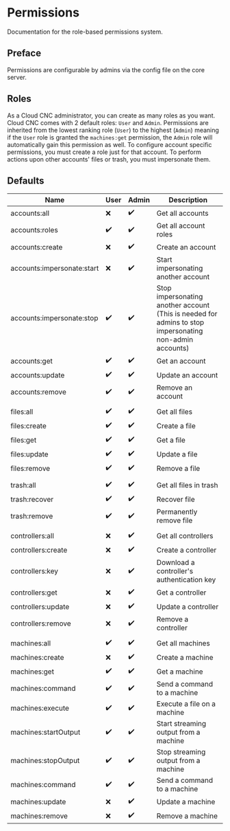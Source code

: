 # Permissions
Documentation for the role-based permissions system.

## Preface
Permissions are configurable by admins via the config file on the core server.

## Roles
As a Cloud CNC administrator, you can create as many roles as you want. Cloud CNC comes with 2 default roles: `User` and `Admin`. Permissions are inherited from the lowest ranking role (`User`) to the highest (`Admin`) meaning if the `User` role is granted the `machines:get` permission, the `Admin` role will automatically gain this permission as well. To configure account specific permissions, you must create a role just for that account. To perform actions upon other accounts' files or trash, you must impersonate them.

## Defaults

Name | User | Admin | Description
--- | --- | --- | ---
accounts:all | ❌ | ✔️ | Get all accounts
accounts:roles | ✔️ | ✔️ | Get all account roles
accounts:create | ❌ | ✔️ | Create an account
accounts:impersonate:start | ❌ | ✔️ | Start impersonating another account
accounts:impersonate:stop | ✔️ | ✔️ | Stop impersonating another account (This is needed for admins to stop impersonating non-admin accounts)
accounts:get | ✔️ | ✔️ | Get an account
accounts:update | ✔️ | ✔️ | Update an account
accounts:remove | ✔️ | ✔️ | Remove an account
| | |
files:all | ✔️ | ✔️ | Get all files
files:create | ✔️ | ✔️ | Create a file
files:get | ✔️ | ✔️ | Get a file
files:update | ✔️ | ✔️ | Update a file
files:remove | ✔️ | ✔️ | Remove a file
| | |
trash:all | ✔️ | ✔️ | Get all files in trash
trash:recover | ✔️ | ✔️ | Recover file
trash:remove | ✔️ | ✔️ | Permanently remove file
| | |
controllers:all | ❌ | ✔️ | Get all controllers
controllers:create | ❌ | ✔️ | Create a controller
controllers:key | ❌ | ✔️ | Download a controller's authentication key
controllers:get | ❌ | ✔️ | Get a controller
controllers:update | ❌ | ✔️ | Update a controller
controllers:remove | ❌ | ✔️ | Remove a controller
| | |
machines:all | ✔️ | ✔️ | Get all machines
machines:create | ❌ | ✔️ | Create a machine
machines:get | ✔️ | ✔️ | Get a machine
machines:command | ✔️ | ✔️ | Send a command to a machine
machines:execute | ✔️ | ✔️ | Execute a file on a machine
machines:startOutput | ✔️ | ✔️ | Start streaming output from a machine
machines:stopOutput | ✔️ | ✔️ | Stop streaming output from a machine
machines:command | ✔️ | ✔️ | Send a command to a machine
machines:update | ❌ | ✔️ | Update a machine
machines:remove | ❌ | ✔️ | Remove a machine